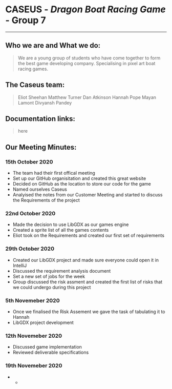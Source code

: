 # CASEUS - *Dragon Boat Racing Game* - Group 7
---
## Who we are and What we do:
> We are a young group of students who have come together to form the best game developing company.
> Specialising in pixel art boat racing games.

## The Caseus team:
> Eliot Sheehan
> Matthew Turner
> Dan Atkinson
> Hannah Pope
> Mayan Lamont
> Divyansh Pandey

## Documentation links:
> here


## Our Meeting Minutes:
### 15th October 2020
* The team had their first offical meeting
* Set up our GitHub organisitation and created this great website
* Decided on GitHub as the location to store our code for the game
* Named ourselves Caseus
* Analyised the notes from our Customer Meeting and started to discuss the Requirements of the project

### 22nd October 2020
* Made the decision to use LibGDX as our games engine
* Created a sprite list of all the games contents
* Eliot took on the Requirements and created our first set of requirements

### 29th October 2020
* Created our LibGDX project and made sure everyone could open it in IntelliJ
* Discussed the requirement analysis document
* Set a new set of jobs for the week 
* Group discussed the risk assment and created the first list of risks that we could undergo during this project

### 5th Novemeber 2020
* Once we finalised the Risk Assement we gave the task of tabulating it to Hannah
* LibGDX project development

### 12th Novemeber 2020
* Discussed game implementation
* Reviewed deliverable specifications 

### 19th Novemeber 2020
* -
